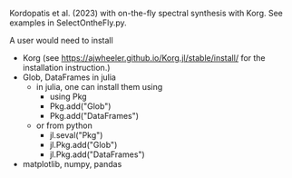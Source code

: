 Kordopatis et al. (2023) with on-the-fly spectral synthesis with Korg. See examples in SelectOntheFly.py.

A user would need to install 
- Korg (see https://ajwheeler.github.io/Korg.jl/stable/install/ for the installation instruction.)
- Glob, DataFrames in julia
  - in julia, one can install them using
    - using Pkg
    - Pkg.add("Glob")
    - Pkg.add("DataFrames")
  - or from python
    - jl.seval("Pkg")
    - jl.Pkg.add("Glob")
    - jl.Pkg.add("DataFrames")
- matplotlib, numpy, pandas

